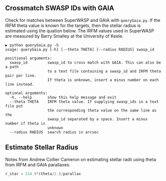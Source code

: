 ## Crossmatch SWASP IDs with GAIA

Check for matches between SuperWASP and GAIA with ```queryGaia.py```. If the IRFM theta value is known for the targets, then the stellar radius is estimated using the quation below. The IRFM values used in SuperWASP are measured by Barry Smalley at the University of Keele.

```
▶ python queryGaia.py -h
usage: queryGaia.py [-h] [--theta THETA] [--radius RADIUS] swasp_id

positional arguments:
  swasp_id         swasp_id to cross match with GAIA. This can also be a path
                   to a text file containing a swasp_id and IRFM theta pair per line.
                   If theta is unknown, insert a minus number on each line instead.

optional arguments:
  -h, --help       show this help message and exit
  --theta THETA    IRFM theta value. If supplying swasp_ids in a text file put
                   the corresponding theta value on the same line as the
                   swasp_id separated by a space. Insert a minus number if theta is
                   unknown
  --radius RADIUS  search radius in arcsec
```

## Estimate Stellar Radius

Notes from Andrew Collier Cameron on estimating stellar radii using theta from IRFM and GAIA parallaxes.

```python
r_star = 214.9*(theta/2.)/parallax
```
